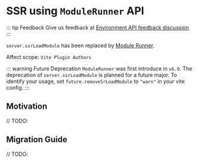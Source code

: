# SSR using `ModuleRunner` API

::: tip Feedback
Give us feedback at [Environment API feedback discussion](https://github.com/vitejs/vite/discussions/16358)
:::

`server.ssrLoadModule` has been replaced by [Module Runner](/guide/api-environment#modulerunner).

Affect scope: `Vite Plugin Authors`

::: warning Future Deprecation
`ModuleRunner` was first introduce in `v6.0`. The deprecation of `server.ssrLoadModule` is planned for a future major. To identify your usage, set `future.removeSrLoadModule` to `"warn"` in your vite config.
:::

## Motivation

// TODO:

## Migration Guide

// TODO:
